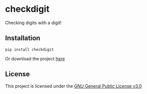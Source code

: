 # checkdigit
Checking digits with a digit!

## Installation
```shell
pip install checkdigit
```
Or download the project [here](https://github.com/harens/checkdigit/archive/master.zip)

## License
This project is licensed under the [GNU General Public License v3.0](https://github.com/harens/checkdigit/master/LICENSE)